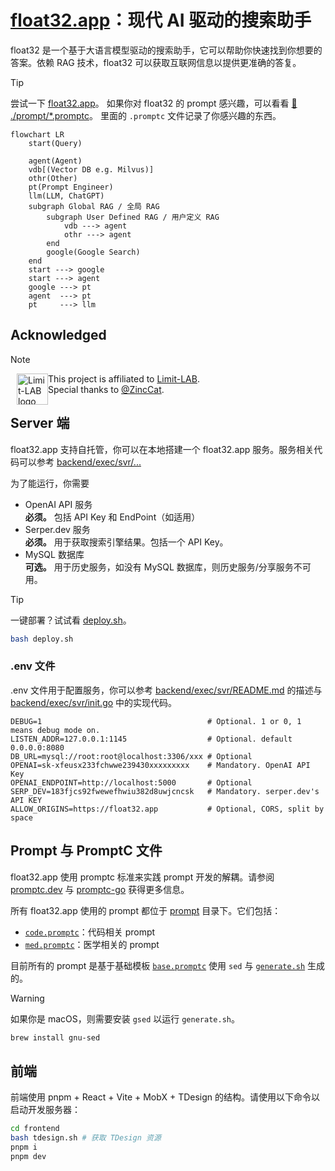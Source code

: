 # [float32.app](https://float32.app)：现代 AI 驱动的搜索助手

float32 是一个基于大语言模型驱动的搜索助手，它可以帮助你快速找到你想要的答案。依赖 RAG 技术，float32 可以获取互联网信息以提供更准确的答复。

> [!TIP]
> 尝试一下 [float32.app](https://float32.app)。
> 如果你对 float32 的 prompt 感兴趣，可以看看 [📁 ./prompt/*.promptc](prompt/)。
> 里面的 `.promptc` 文件记录了你感兴趣的东西。

```mermaid
flowchart LR
    start(Query)
    
    agent(Agent)
    vdb[(Vector DB e.g. Milvus)]
    othr(Other)
    pt(Prompt Engineer)
    llm(LLM, ChatGPT)
    subgraph Global RAG / 全局 RAG
        subgraph User Defined RAG / 用户定义 RAG
            vdb ---> agent
            othr ---> agent
        end
        google(Google Search)
    end
    start ---> google
    start ---> agent
    google ---> pt
    agent  ---> pt
    pt     ---> llm

```

## Acknowledged

> [!NOTE]
> <a href="https://limit.dev"><img width="50" height="50" align="left" style="float: left; margin: 0 0px 0 0; margin-left: 10px;" alt="Limit-LAB logo" src="https://avatars.githubusercontent.com/u/116355161?s=200&v=4"></a>
> This project is affiliated to [Limit-LAB](https://github.com/Limit-LAB).  
> Special thanks to [@ZincCat](https://github.com/zinccat).

## Server 端

float32.app 支持自托管，你可以在本地搭建一个 float32.app 服务。服务相关代码可以参考 [backend/exec/svr/...](backend/exec/svr)

为了能运行，你需要
- OpenAI API 服务  
  **必须。** 包括 API Key 和 EndPoint（如适用）
- Serper.dev 服务  
  **必须。** 用于获取搜索引擎结果。包括一个 API Key。
- MySQL 数据库  
  **可选。** 用于历史服务，如没有 MySQL 数据库，则历史服务/分享服务不可用。

> [!TIP]
> 一键部署？试试看 [deploy.sh](deploy.sh)。
> ```bash
> bash deploy.sh
> ```

### .env 文件

.env 文件用于配置服务，你可以参考 [backend/exec/svr/README.md](backend/exec/svr/README.md) 的描述与 [backend/exec/svr/init.go](backend/exec/svr/init.go) 中的实现代码。

```env
DEBUG=1                                     # Optional. 1 or 0, 1 means debug mode on.
LISTEN_ADDR=127.0.0.1:1145                  # Optional. default 0.0.0.0:8080
DB_URL=mysql://root:root@localhost:3306/xxx # Optional
OPENAI=sk-xfeusx233fchwwe239430xxxxxxxxx    # Mandatory. OpenAI API Key
OPENAI_ENDPOINT=http://localhost:5000       # Optional
SERP_DEV=183fjcs92fwewefhwiu382d8uwjcncsk   # Mandatory. serper.dev's API KEY
ALLOW_ORIGINS=https://float32.app           # Optional, CORS, split by space
```

## Prompt 与 PromptC 文件

float32.app 使用 promptc 标准来实践 prompt 开发的解耦。请参阅 [promptc.dev](https://promptc.dev/) 与 [promptc-go](https://github.com/promptc/promptc-go) 获得更多信息。

所有 float32.app 使用的 prompt 都位于 [prompt](prompt) 目录下。它们包括：

- [`code.promptc`](prompt/code.promptc)：代码相关 prompt
- [`med.promptc`](prompt/med.promptc)：医学相关的 prompt

目前所有的 prompt 是基于基础模板 [`base.promptc`](prompt/base.promptc) 使用 `sed` 与 [`generate.sh`](prompt/generate.sh) 生成的。

> [!WARNING]
> 如果你是 macOS，则需要安装 `gsed` 以运行 `generate.sh`。  
> ```bash
> brew install gnu-sed
> ```

## 前端

前端使用 pnpm + React + Vite + MobX + TDesign 的结构。请使用以下命令以启动开发服务器：

```bash
cd frontend
bash tdesign.sh # 获取 TDesign 资源
pnpm i
pnpm dev
```
